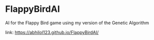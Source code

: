 # FlappyBirdAI
AI for the Flappy Bird game using my version of the Genetic Algorithm

link:
https://abhilol123.github.io/FlappyBirdAI/
